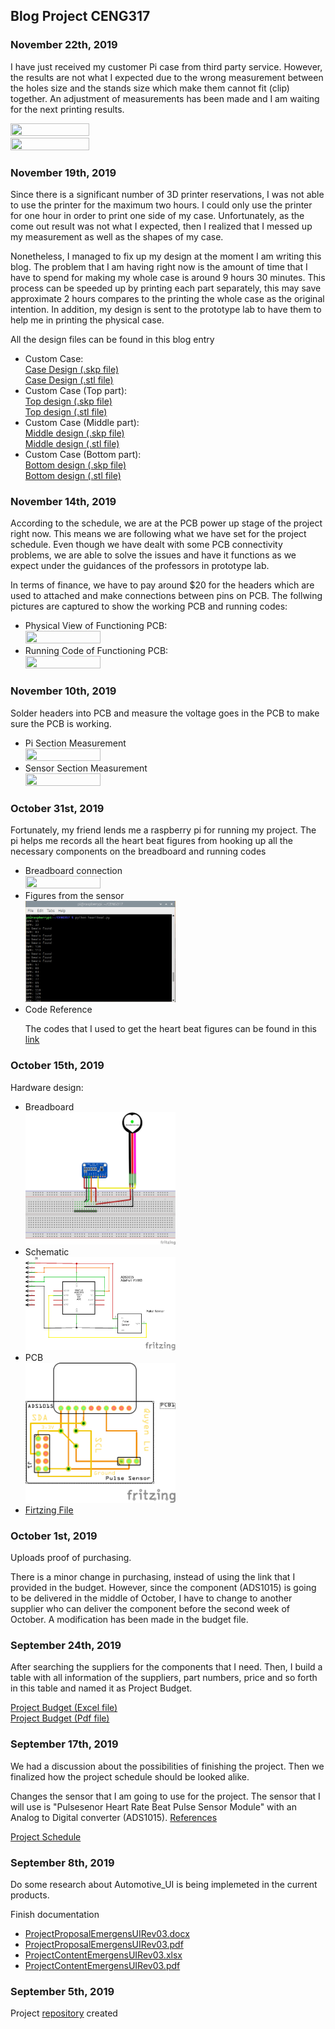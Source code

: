 <!DOCTYPE html> 
<html>
	<head>
	</head>
	<body>
		<h2>Blog Project CENG317 </h2>
		<h3>November 22th, 2019</h3> 
		<p>I have just received my customer Pi case from third party service. However, the results are not what I expected due to the wrong measurement between the holes size and the stands size which make them cannot fit (clip) together. An adjustment of measurements has been made and I am waiting for the next printing results. </p>
		<img src='https://github.com/qu0cquyen/Automotive_UI/blob/master/images/Case_1.png?raw=true' width='50%' height='50%'> <br/> 
		<img src='https://github.com/qu0cquyen/Automotive_UI/blob/master/images/Case_2.png?raw=true' width='50%' height='50%'> 
		<h3>November 19th, 2019</h3> 
		<p>Since there is a significant number of 3D printer reservations, I was not able to use the printer for the maximum two hours. I could only use the printer for one hour in order to print one side of my case. Unfortunately, as the come out result was not what I expected, then I realized that I messed up my measurement as well as the shapes of my case.</p> 
		<p>	Nonetheless, I managed to fix up my design at the moment I am writing this blog. The problem that I am having right now is the amount of time that I have to spend for making my whole case is around 9 hours 30 minutes. This process can be speeded up by printing each part separately, this may save approximate 2 hours compares to the printing the whole case as the original intention. In addition, my design is sent to the prototype lab to have them to help me in printing the physical case. </p> 
		<p> All the design files can be found in this blog entry </p> 
		<ul> 
			<li>Custom Case: </li> 
			<a href='https://github.com/qu0cquyen/Automotive_UI/blob/master/mechanical/Project_Custom_Case.skp'>Case Design (.skp file)</a><br/>
			<a href='https://github.com/qu0cquyen/Automotive_UI/blob/master/mechanical/Project_Custom_Case.stl'>Case Design (.stl file)</a>
			<li>Custom Case (Top part): </li>
			<a href='https://github.com/qu0cquyen/Automotive_UI/blob/master/mechanical/Top_case_final.skp'>Top design (.skp file)</a><br/>
			<a href='https://github.com/qu0cquyen/Automotive_UI/blob/master/mechanical/Top_case_final.stl'>Top design (.stl file)</a>
			<li>Custom Case (Middle part): </li>
			<a href='https://github.com/qu0cquyen/Automotive_UI/blob/master/mechanical/Mid_case_final.skp'>Middle design (.skp file)</a><br/>
			<a href='https://github.com/qu0cquyen/Automotive_UI/blob/master/mechanical/Mid_case_final.stl'>Middle design (.stl file)</a>
			<li>Custom Case (Bottom part): </li>
			<a href='https://github.com/qu0cquyen/Automotive_UI/blob/master/mechanical/Bottom_case_final.skp'>Bottom design (.skp file)</a><br/>
			<a href='https://github.com/qu0cquyen/Automotive_UI/blob/master/mechanical/Bottom_case_final.stl'>Bottom design (.stl file)</a>
		</ul>
		<h3>November 14th, 2019</h3>
		<p>	According to the schedule, we are at the PCB power up stage of the project right now. This
		means we are following what we have set for the project schedule. Even though we have dealt with some PCB connectivity problems, we are able to solve the issues and have it functions as we expect under the guidances of the professors in prototype lab. </p>
		<p>	In terms of finance, we have to pay around $20 for the headers which are used to attached and make connections between pins on PCB. The follwing pictures are captured to show the working PCB and running codes: </p>
		<ul>
			<li>Physical View of Functioning PCB:</li>
				<img src='https://github.com/qu0cquyen/Automotive_UI/blob/master/images/PCB_PowerUp_Pi.png?raw=true' width='50%' height='50%' />
			<li>Running Code of Functioning PCB:</li>
				<img src='https://github.com/qu0cquyen/Automotive_UI/blob/master/images/PCB_PowerUp_Code.png?raw=true' width='50%' height='50%'/>
		</ul>
		<h3>November 10th, 2019</h3>
		<p>Solder headers into PCB and measure the voltage goes in the PCB to make sure the PCB is working. </p>
		<ul>
			<li>Pi Section Measurement</li>
			<img src='https://github.com/qu0cquyen/Automotive_UI/blob/master/images/Pi_Measure.png?raw=true' width='50%' height='50%'/>
			<li>Sensor Section Measurement</li>
			<img src='https://github.com/qu0cquyen/Automotive_UI/blob/master/images/Sensor_Measure.png?raw=true' width='50%' height='50%'/>
		</ul>
		<h3>October 31st, 2019</h3> 
		<p>Fortunately, my friend lends me a raspberry pi for running my project. The pi helps me records all the heart beat figures from hooking up all the necessary components on the breadboard and running codes </p> 
		<ul>
			<li>Breadboard connection</li>
			<img src='https://github.com/qu0cquyen/Automotive_UI/blob/master/images/Breadboard_Demo.png?raw=true' width='50%' height='50%' />
			<li>Figures from the sensor</li>
			<img src='https://raw.githubusercontent.com/qu0cquyen/Automotive_UI/master/images/Figures.PNG' width='50%' height='50%' />
			<li>Code Reference</li>
			<p>The codes that I used to get the heart beat figures can be found in this <a href='https://github.com/udayankumar/heart-rate-raspberry-pi'>link</a></p>
		</ul>
		<h3>October 15th, 2019</h3>
		<p>Hardware design:</p>
		<ul>
			<li>Breadboard</li>
			<img src='https://raw.githubusercontent.com/qu0cquyen/Automotive_UI/master/images/ADS1105noPi_bb.png'  width='50%' height='50%'/>
			<li>Schematic</li>
			<img src='https://raw.githubusercontent.com/qu0cquyen/Automotive_UI/master/images/ADS1105noPi_schem.png' width='50%' height='50%'/>
			<li>PCB</li>
			<img src='https://raw.githubusercontent.com/qu0cquyen/Automotive_UI/master/images/ADS1105noPi_pcb.png' width='50%' height='50%'/>
			<li><a href='https://github.com/qu0cquyen/Automotive_UI/blob/master/electronics/Project_Fritzing.fzz'>Firtzing File</a>
			</li>
		</ul> 
		<h3>October 1st, 2019</h3> 
		<p>Uploads proof of purchasing.</p>
		<p>There is a minor change in purchasing, instead of using the link that I provided in the budget. However, since the component (ADS1015) is going to be delivered in the middle of October, I have to change to another supplier who can deliver the component before the second week of October. A modification has been made in the budget file.</p>
		<h3>September 24th, 2019</h3>
		<p>After searching the suppliers for the components that I need. Then, I build a table with all information of the suppliers, part numbers, price and so forth in this table and named it as Project Budget. </p>
		<a href='https://github.com/qu0cquyen/Automotive_UI/blob/master/documentation/ProjectBudget.xlsx'>Project Budget (Excel file)</a><br>
		<a href='https://github.com/qu0cquyen/Automotive_UI/blob/master/documentation/ProjectBudget.pdf'>Project Budget (Pdf file)</a>
		<h3>September 17th, 2019</h3>
		<p>We had a discussion about the possibilities of finishing the project. Then we finalized how the project schedule should be looked alike.</p>
		<p>Changes the sensor that I am going to use for the project. The sensor that I will use is "Pulsesenor Heart Rate Beat Pulse Sensor Module" with an Analog to Digital converter (ADS1015). <a href='http://udayankumar.com/2016/05/17/heart-beat-raspberry/'>References</a></p>
		<a href='https://github.com/qu0cquyen/Automotive_UI/blob/master/documentation/ProjectSchedule.pdf'>Project Schedule</a>
		<h3>September 8th, 2019</h3> 
		<p>Do some research about Automotive_UI is being implemeted in the current products.</p>
		<p>Finish documentation</p>
		<ul>
			<li><a href='https://github.com/qu0cquyen/Automotive_UI/blob/master/documentation/ProjectProposalEmergensUIRev03.docx'>ProjectProposalEmergensUIRev03.docx</a></li>
			<li><a href='https://github.com/qu0cquyen/Automotive_UI/blob/master/documentation/ProjectProposalEmergensUIRev03.pdf'>ProjectProposalEmergensUIRev03.pdf</a></li>
			<li><a href='https://github.com/qu0cquyen/Automotive_UI/blob/master/documentation/ProposalContentEmergensUIRev03.xlsx'>ProjectContentEmergensUIRev03.xlsx</a></li>
			<li><a href='https://github.com/qu0cquyen/Automotive_UI/blob/master/documentation/ProposalContentEmergensUIRev03.pdf'>ProjectContentEmergensUIRev03.pdf</a></li>
		</ul>
		<h3>September 5th, 2019</h3>
		<p>Project <a href='https://qu0cquyen.github.io/Automotive_UI/'>repository</a> created</p>
	</body>
</html> 
